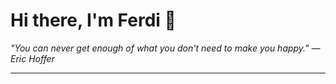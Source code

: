 <h1>Hi there, I'm Ferdi 👋</h1>

<p><em>
  "You can never get enough of what you don't need to make you happy." — Eric Hoffer
</em></p>

---
